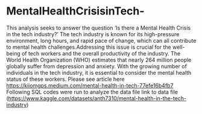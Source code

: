 # MentalHealthCrisisinTech-
This analysis seeks to answer the question ‘Is there a Mental Health Crisis in the tech industry?’ 
The tech industry is known for its high-pressure environment, long hours, and rapid pace of change, which can all contribute to mental health challenges.Addressing this issue is crucial for the well-being of tech workers and the overall productivity of the industry.
The World Health Organization (WHO) estimates that nearly 264 million people globally suffer from depression and anxiety. With the growing number of individuals in the tech industry, it is essential to consider the mental health status of these workers.
Please see article here https://kiiomgps.medium.com/mental-health-in-tech-77efe16b4fb7
Following SQL codes were run to analyze the data file 
link to data file (https://www.kaggle.com/datasets/anth7310/mental-health-in-the-tech-industry)

